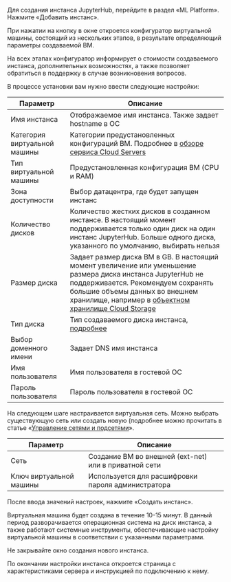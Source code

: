 Для создания инстанса JupyterHub, перейдите в раздел «ML Platform». Нажмите «Добавить инстанс».

При нажатии на кнопку в окне откроется конфигуратор виртуальной машины, состоящий из нескольких этапов, в результате определяющий параметры создаваемой ВМ.

На всех этапах конфигуратор информирует о стоимости создаваемого инстанса, дополнительных возможностях, а также позволяет обратиться в поддержку в случае возникновения вопросов.

В процессе установки вам нужно ввести следующие настройки:

| Параметр | Описание |
| --- | --- |
| Имя инстанса | Отображаемое имя инстанса. Также задает hostname в ОС |
| Категория виртуальной машины | Категории предустановленных конфигураций ВМ. Подробнее в [обзоре сервиса Cloud Servers](/ru/base/iaas/concepts/about#shablony_konfiguraciy) |
| Тип виртуальной машины | Предустановленная конфигурация ВМ (CPU и RAM) |
| Зона доступности	| Выбор датацентра, где будет запущен инстанс |
| Количество дисков | Количество жестких дисков в созданном инстансе. В настоящий момент поддерживается только один диск на один инстанс JupyterHub. Больше одного диска, указанного по умолчанию, выбирать нельзя |
| Размер диска | Задает размер диска ВМ в GB. В настоящий момент увеличение или уменьшение размера диска инстанса JupyterHub не поддерживается. Рекомендуем сохранять большие объемы данных во внешнем хранилище, например в [объектном хранилище Cloud Storage](/ru/storage/s3) |
| Тип диска	| Тип создаваемого диска инстанса, [подробнее](/base/iaas/concepts/volume-sla/) |
| Выбор доменного имени | Задает DNS имя инстанса |
| Имя пользователя | Имя пользователя в гостевой ОС |
| Пароль пользователя | Пароль пользователя в гостевой ОС |

На следующем шаге настраивается виртуальная сеть. Можно выбрать существующую сеть или создать новую (подробнее можно прочитать в статье «[Управление сетями и подсетями](/networks/vnet/service-management/net/)».

| Параметр | Описание |
| --- | --- |
| Сеть | Создание ВМ во внешней (ext-net) или в приватной сети |
| Ключ виртуальной машины | Используется для расшифровки пароля администратора |

После ввода значений настроек, нажмите «Создать инстанс».

Виртуальная машина будет создана в течение 10-15 минут. В данный период разворачивается операционная система на диск инстанса, а также работают системные инструменты, обеспечивающие настройку виртуальной машины в соответствии с указанными параметрами.

<warn>

Не закрывайте окно создания нового инстанса.

По окончании настройки инстанса откроется страница с характеристиками сервера и инструкцией по подключению к нему.

</warn>
